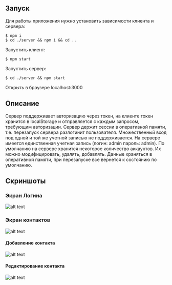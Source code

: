 ## Запуск

Для работы приложения нужно установить зависимости клиента и сервера:
```
$ npm i
$ cd ./server && npm i && cd ..
```
Запустить клиент:
```
$ npm start
```
Запустить сервер:
```
$ cd ./server && npm start
```
Открыть в браузере localhost:3000

## Описание

Сервер поддерживает авторизацию через токен, на клиенте токен хранится в localStorage
и отправляется с каждым запросом, требующим авторизации. Сервер держит сессии в оперативной памяти,
т.е. перезапуск сервера разлогинит пользователя. Множественный вход под одной и той же учетной
записью не поддерживается. На сервере имеется единственная учетная запись 
(логин: admin пароль: admin). По умолчанию на сервере хранится некоторое количество аккаунтов.
Их можно модифицировать, удалять, добавлять. Данные храняться в оперативной памяти, при перезапуске
все вернется к состоянию по умолчанию.

## Скриншоты
### Экран Логина
![alt text](https://i.ibb.co/Wny0fLH/image.png)
### Экран контактов
![alt text](https://i.ibb.co/HqJVLs9/image.png)
#### Добавление контакта
![alt text](https://i.ibb.co/HYtqPLw/image.png)
#### Редактирование контакта
![alt text](https://i.ibb.co/Z8ZTVTY/image.png)